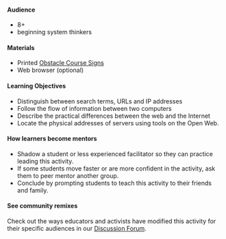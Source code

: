 #### Audience

* 8+
* beginning system thinkers

#### Materials

* Printed [Obstacle Course Signs](http://www.mousesquad.org/files/u4/pingkongcards.png)
* Web browser (optional)


#### Learning Objectives

* Distinguish between search terms, URLs and IP addresses
* Follow the flow of information between two computers
* Describe the practical differences between the web and the Internet
* Locate the physical addresses of servers using tools on the Open Web.

#### How learners become mentors

* Shadow a student or less experienced facilitator so they can practice leading this activity.
* If some students move faster or are more confident in the activity, ask them to peer mentor another group.
* Conclude by prompting students to teach this activity to their friends and family.

#### See community remixes

Check out the ways educators and activists have modified this activity for their specific audiences in our [Discussion Forum](https://discourse.webmaker.org/c/curriculum).